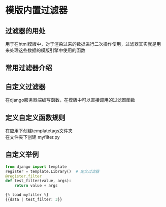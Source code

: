 <!--
 * @Author: your name
 * @Date: 2021-06-22 13:45:15
 * @LastEditTime: 2021-06-22 13:48:06
 * @LastEditors: Please set LastEditors
 * @Description: In User Settings Edit
 * @FilePath: \django-lession\lession3\3-3_模版内置过滤器.md
-->
# 模版内置过滤器  

## 过滤器的用处  

用于在html模版中，对于渲染过来的数据进行二次操作使用，过滤器其实就是用来处理这些数据的模版引擎中使用的函数  

## 常用过滤器介绍  

## 自定义过滤器  

在django服务器端编写函数，在模版中可以直接调用的过滤器函数  

## 定义自定义函数规则  

在应用下创建templatetags文件夹  
在文件夹下创建 myfilter.py  

## 自定义举例  

```py
from django import template
register = template.Library()  # 定义过滤器
@register.filter
def test_filter(value, args):
    return value + args

{% load myfilter %}
{{data | test_filter: 3}}

```
